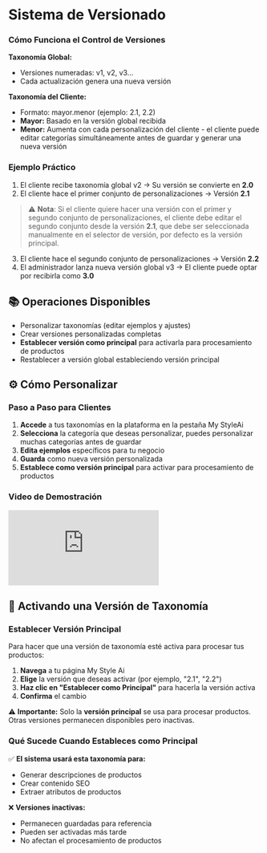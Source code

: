 # Sistema de Versionado

### Cómo Funciona el Control de Versiones

**Taxonomía Global:**
- Versiones numeradas: v1, v2, v3...
- Cada actualización genera una nueva versión

**Taxonomía del Cliente:**
- Formato: mayor.menor (ejemplo: 2.1, 2.2)
- **Mayor:** Basado en la versión global recibida
- **Menor:** Aumenta con cada personalización del cliente - el cliente puede editar categorías simultáneamente antes de guardar y generar una nueva versión

### Ejemplo Práctico

1. El cliente recibe taxonomía global v2 → Su versión se convierte en **2.0**
2. El cliente hace el primer conjunto de personalizaciones → Versión **2.1**

> ⚠️ **Nota**: Si el cliente quiere hacer una versión con el primer y segundo conjunto de personalizaciones, el cliente debe editar el segundo conjunto desde la versión **2.1**, que debe ser seleccionada manualmente en el selector de versión, por defecto es la versión principal.

3. El cliente hace el segundo conjunto de personalizaciones → Versión **2.2**
4. El administrador lanza nueva versión global v3 → El cliente puede optar por recibirla como **3.0**

## 📚 Operaciones Disponibles

- Personalizar taxonomías (editar ejemplos y ajustes)
- Crear versiones personalizadas completas
- **Establecer versión como principal** para activarla para procesamiento de productos
- Restablecer a versión global estableciendo versión principal

## ⚙️ Cómo Personalizar

### Paso a Paso para Clientes

1. **Accede** a tus taxonomías en la plataforma en la pestaña My StyleAi
2. **Selecciona** la categoría que deseas personalizar, puedes personalizar muchas categorías antes de guardar
3. **Edita ejemplos** específicos para tu negocio
4. **Guarda** como nueva versión personalizada
5. **Establece como versión principal** para activar para procesamiento de productos

### Video de Demostración

<div style={{position: 'relative', paddingBottom: '56.25%', height: 0, overflow: 'hidden'}}>
  <iframe
    style={{position: 'absolute', top: 0, left: 0, width: '100%', height: '100%'}}
    src="https://www.youtube.com/embed/-NcQNzSIDOQ"
    title="Taxonomies Demo"
    frameBorder="0"
    allow="accelerometer; autoplay; clipboard-write; encrypted-media; gyroscope; picture-in-picture; web-share"
    allowFullScreen>
  </iframe>
</div>

## 🎯 Activando una Versión de Taxonomía

### Establecer Versión Principal

Para hacer que una versión de taxonomía esté activa para procesar tus productos:

1. **Navega** a tu página My Style Ai
2. **Elige** la versión que deseas activar (por ejemplo, "2.1", "2.2")
3. **Haz clic en "Establecer como Principal"** para hacerla la versión activa
4. **Confirma** el cambio

⚠️ **Importante:** Solo la **versión principal** se usa para procesar productos. Otras versiones permanecen disponibles pero inactivas.

### Qué Sucede Cuando Estableces como Principal

✅ **El sistema usará esta taxonomía para:**
- Generar descripciones de productos
- Crear contenido SEO
- Extraer atributos de productos

❌ **Versiones inactivas:**
- Permanecen guardadas para referencia
- Pueden ser activadas más tarde
- No afectan el procesamiento de productos
